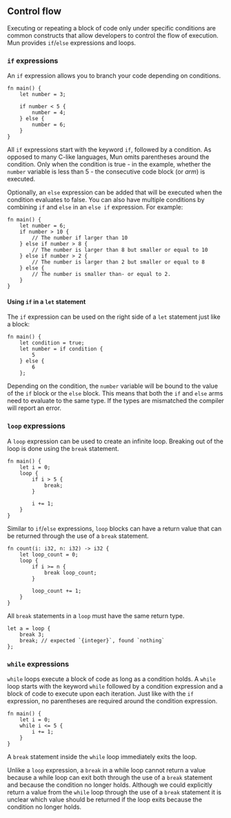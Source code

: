 ## Control flow

Executing or repeating a block of code only under specific conditions are common
constructs that allow developers to control the flow of execution. Mun provides
 `if`/`else` expressions and loops.

### `if` expressions

An `if` expression allows you to branch your code depending on conditions.

```mun
fn main() {
    let number = 3;

    if number < 5 {
        number = 4;
    } else {
        number = 6;
    }
}
```

All `if` expressions start with the keyword `if`, followed by a condition. As
opposed to many C-like languages, Mun omits parentheses around the condition.
Only when the condition is true - in the example, whether the `number` variable
is less than 5 - the consecutive code block (or *arm*) is executed.

Optionally, an `else` expression can be added that will be executed when the
condition evaluates to false. You can also have multiple conditions by combining
`if` and `else` in an `else if` expression. For example:

```mun
fn main() {
    let number = 6;
    if number > 10 {
        // The number if larger than 10
    } else if number > 8 {
        // The number is larger than 8 but smaller or equal to 10
    } else if number > 2 {
        // The number is larger than 2 but smaller or equal to 8
    } else {
        // The number is smaller than- or equal to 2.
    }
}
```


#### Using `if` in a `let` statement

The `if` expression can be used on the right side of a `let` statement
just like a block:

```mun
fn main() {
    let condition = true;
    let number = if condition {
        5
    } else {
        6
    };
```

Depending on the condition, the `number` variable will be bound to the value of
the `if` block or the `else` block. This means that both the `if` and `else`
arms need to evaluate to the same type. If the types are mismatched the compiler
will report an error.


### `loop` expressions

A `loop` expression can be used to create an infinite loop. Breaking out of the
loop is done using the `break` statement.

```mun
fn main() {
    let i = 0;
    loop {
        if i > 5 {
            break;
        }

        i += 1;
    }
}
```

Similar to `if`/`else` expressions, `loop` blocks can have a return value that
can be returned through the use of a `break` statement.

```mun
fn count(i: i32, n: i32) -> i32 {
    let loop_count = 0;
    loop {
        if i >= n {
            break loop_count;
        }

        loop_count += 1;
    }
}
```

All `break` statements in a `loop` must have the same return type.

```mun
let a = loop {
    break 3;
    break; // expected `{integer}`, found `nothing`
};
```


### `while` expressions

`while` loops execute a block of code as long as a condition holds. A `while`
loop starts with the keyword `while` followed by a condition expression and a
block of code to execute upon each iteration. Just like with the `if`
expression, no parentheses are required around the condition expression.

```mun
fn main() {
    let i = 0;
    while i <= 5 {
        i += 1;
    }
}
```

A `break` statement inside the `while` loop immediately exits the loop.

Unlike a `loop` expression, a `break` in a while loop cannot return a value
because a while loop can exit both through the use of a `break` statement and
because the condition no longer holds. Although we could explicitly return a
value from the `while` loop through the use of a `break` statement it is unclear
which value should be returned if the loop exits because the condition no longer
holds.
